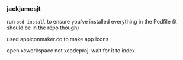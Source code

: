 ### jackjamesjt

run `pod install` to ensure you've installed everything in the Podfile (it should be in the repo though)

used appiconmaker.co to make app icons

open xcworkspace not xcodeproj. wait for it to index
